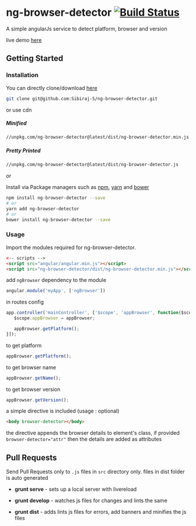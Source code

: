 # ng-browser-detector [![Build Status](https://travis-ci.org/Sibiraj-S/ng-browser-detector.svg?branch=master)](https://travis-ci.org/Sibiraj-S/ng-browser-detector)

A simple angularJs service to detect platform, browser and version

live demo [here][demo]

## Getting Started

### Installation

You can directly clone/download [here][ng-browser-detector]

```bash
git clone git@github.com:Sibiraj-S/ng-browser-detector.git
```
or use cdn

##### Minified

```bash
//unpkg.com/ng-browser-detector@latest/dist/ng-browser-detector.min.js
```

##### Pretty Printed

```bash
//unpkg.com/ng-browser-detector@latest/dist/ng-browser-detector.js
```
or

Install via Package managers such as [npm][npm], [yarn][yarn] and [bower][bower]

```bash
npm install ng-browser-detector --save
# or
yarn add ng-browser-detector
# or
bower install ng-browser-detector --save
```

### Usage

Import the modules required for ng-browser-detector.

 ```html
<-- scripts -->
<script src="angular/angular.min.js"></script>
<script src="ng-browser-detector/dist/ng-browser-detector.min.js"></script>
 ```

add `ngBrowser` dependency to the module

```js
angular.module('myApp', ['ngBrowser'])
```

in routes config

```js
app.controller('mainController', ['$scope', 'appBrowser', function($scope, appBrowser) {
   $scope.appBrowser = appBrowser;

   appBrowser.getPlatform();
}]);
```

to get platform

```js
appBrowser.getPlatform();
```

to get browser name

```js
appBrowser.getName();
```

to get browser version

```js
appBrowser.getVersion();
```

a simple directive is included (usage : optional)
```html
<body browser-detector></body>
```

the directive appends the browser details to element's class, if provided `browser-detector="attr"` then the details are added as attributes


## Pull Requests

Send Pull Requests only to `.js` files in `src` directory only. files in dist folder is auto generated

* **grunt serve** - sets up a local server with livereload

* **grunt develop** - watches js files for changes and lints the same

* **grunt dist** - adds lints js files for errors, add banners and minifies the js files



[npm]: https://www.npmjs.com/
[yarn]: https://yarnpkg.com/lang/en/
[bower]: https://bower.io/
[github]: https://sibiraj-s.github.io/
[ng-browser-detector]: https://github.com/Sibiraj-S/ng-browser-detector
[demo]: https://sibiraj-s.github.io/ng-browser-detector/
